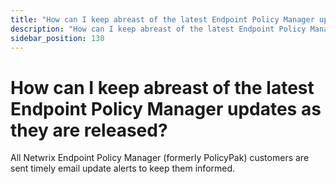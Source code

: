 ```yaml
---
title: "How can I keep abreast of the latest Endpoint Policy Manager updates as they are released?"
description: "How can I keep abreast of the latest Endpoint Policy Manager updates as they are released?"
sidebar_position: 130
---
```


# How can I keep abreast of the latest Endpoint Policy Manager updates as they are released?

All Netwrix Endpoint Policy Manager (formerly PolicyPak) customers are sent timely email update
alerts to keep them informed.
